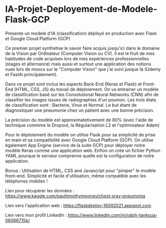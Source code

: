 # IA-Projet-Deployement-de-Modele-Flask-GCP
Présente un modele d'IA (classification) déployé en production avec Flask et Google Cloud Platform (GCP)

Ce premier projet synthétise le savoir faire acquis jusqu'ici dans le domaine de la Vision par Ordinateur (Computer Vision ou CV).
Il est le fruit de mes habitudes de code acquises lors de mes expériences professionnelles (stages et alternance) mais aussi et surtout 
une application des notions vues lors de moocs sur le "Computer Vision" que j'ai suivi jusque là (Udemy et FastAi principalement). 

Dans ce projet sont inclus les aspects Back-End (Keras et Flask) et Front-End (HTML, CSS, JS) du travail de déploiement.
On va entrainer un modèle de classification basé sur les Convolutional Neural Networks (CNN) afin de classifier les images issues de radiographies d'un poumon.
Les trois états de classification sont : Bacterie, Virus et Normal. Le but étant de diagnostiquer une pneumonie chez un patient avec une bonne précision.

La précision du modèle est approximatetivement de 80% (avec l'aide de technique commme le Dropout, la Régularisation L2 et l'optimisateur Adam)

Pour le déploiement du modèle on utilise Flask pour sa simplicité de prise en main et sa compatibilité avec Google Cloud Platform (GCP).
On utilise également App Engine (service de la suite GCP) pour déployer notre modèle Keras comme une application web.
Enfion on crée un fichier Python YAML pourque le serveur comprenne quelle est la configuration de notre application.


Bonus : Utilisation de HTML, CSS and Javascript pour "pimper" le modèle front-end. Simplicité et facile d'utilisation, même compatible avec les téléphones mobiles !

Lien pour récupérer les données : https://www.kaggle.com/paultimothymooney/chest-xray-pneumonia

Lien vers l'application web :  https://flaskdeploy-16092021.appspot.com 

Lien vers mon profil LinkedIn : https://www.linkedin.com/in/ralph-tankoua-06066715b/
